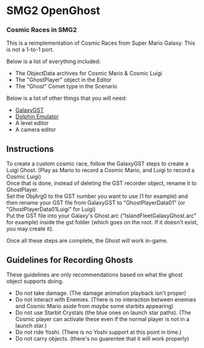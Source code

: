 # SMG2 OpenGhost
### Cosmic Races in SMG2


This is a reimplementation of Cosmic Races from Super Mario Galaxy. This is not a 1-to-1 port.

Below is a list of everything included:
- The ObjectData archives for Cosmic Mario & Cosmic Luigi
- The "GhostPlayer" object in the Editor
- The "Ghost" Comet type in the Scenario

Below is a list of other things that you will need:
- [GalaxyGST](https://github.com/SunakazeKun/galaxygst)
- [Dolphin Emulator](https://dolphin-emu.org/)
- A level editor
- A camera editor


## Instructions
To create a custom cosmic race, follow the GalaxyGST steps to create a Luigi Ghost. (Play as Mario to record a Cosmic Mario, and Luigi to record a Cosmic Luigi)<br/>
Once that is done, instead of deleting the GST recorder object, rename it to GhostPlayer.<br/>
Set the ObjArg0 to the GST number you want to use (1 for example) and then rename your GST file from GalaxyGST to "GhostPlayerData01" (or "GhostPlayerData01Luigi" for Luigi)<br/>
Put the GST file into your Galaxy's Ghost.arc ("IslandFleetGalaxyGhost.arc" for example) inside the gst folder (which goes on the root. If it doesn't exist, you may create it).

Once all these steps are complete, the Ghost will work in-game.

## Guidelines for Recording Ghosts
These guidelines are only recommendations based on what the ghost object supports doing.
- Do not take damage. (The damage animation playback isn't proper)
- Do not interact with Enemies. (There is no interaction between enemies and Cosmic Mario aside from *maybe* some starbits appearing)
- Do not use Starbit Crystals (the blue ones on launch star paths). (The Cosmic player can activate these even if the normal player is not in a launch star.)
- Do not ride Yoshi. (There is no Yoshi support at this point in time.)
- Do not carry objects. (there's no guarentee that it will work properly)